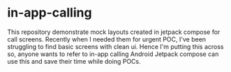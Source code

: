 # in-app-calling
This repository demonstrate mock layouts created in jetpack compose for call screens. Recently when I needed them for urgent POC, I've been struggling to find basic screens with clean ui. Hence I'm putting this across so, anyone wants to refer to in-app calling Android Jetpack compose can use this and save their time while doing POCs.
